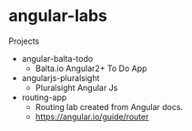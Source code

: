 # angular-labs

Projects
- angular-balta-todo
  - Balta.io Angular2+ To Do App
- angularjs-pluralsight
  - Pluralsight Angular Js 
- routing-app
  - Routing lab created from Angular docs.
  - https://angular.io/guide/router
  